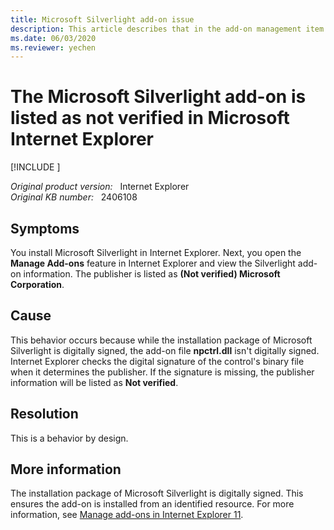 ```yaml
---
title: Microsoft Silverlight add-on issue
description: This article describes that in the add-on management item function of Internet Explorer, the Microsoft Silverlight add-on is listed as not verified, which is by design.
ms.date: 06/03/2020
ms.reviewer: yechen
---
```

# The Microsoft Silverlight add-on is listed as not verified in Microsoft Internet Explorer

[!INCLUDE [](../../../includes/browsers-important.md)]

_Original product version:_ &nbsp; Internet Explorer  
_Original KB number:_ &nbsp; 2406108

## Symptoms

You install Microsoft Silverlight in Internet Explorer. Next, you open the **Manage Add-ons** feature in Internet Explorer and view the Silverlight add-on information. The publisher is listed as **(Not verified) Microsoft Corporation**.

## Cause

This behavior occurs because while the installation package of Microsoft Silverlight is digitally signed, the add-on file **npctrl.dll** isn't digitally signed. Internet Explorer checks the digital signature of the control's binary file when it determines the publisher. If the signature is missing, the publisher information will be listed as **Not verified**.

## Resolution

This is a behavior by design.

## More information

The installation package of Microsoft Silverlight is digitally signed. This ensures the add-on is installed from an identified resource. For more information, see [Manage add-ons in Internet Explorer 11](https://support.microsoft.com/help/17447/windows-internet-explorer-11-manage-add-ons).
